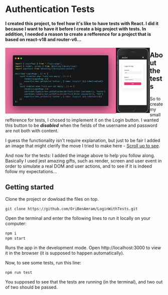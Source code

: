 ﻿
# Authentication Tests

<h4> I created this project, to feel how it's like to have tests with React. I did it because I want to have it before I create a big project with tests. In addition, I needed a reason to create a refference for a project that is based on react-v18 and router-v6...</h4>

<img src="src/assets/imgs/carbon2.png" width="70%" style="float: left"/><img src="src/assets/imgs/login-mobile.jpg" width="21.5%" style="float:left"/>

## About the tests
So to create my small refference for tests, I chosed to implement it on the Login button.
I wanted this button to be ***disabled*** when the fields of the username and password are not both with content.

I guess the functionality isn't require explanation, but just to be fair I added an image that might clerify the move I tried to make here - [Scroll up to see](#authentication-tests).

And now for the tests:
I added the image above to help you follow along.
Basically I used jest amazing gifts, such as render, screen and user event in order to simulate a real DOM and user actions, and to see if it is indeed follow my expectations...



## Getting started
Clone the project or dowload the files on top.
```
git clone https://github.com/OriBenAmram/LoginWithTests.git
```
Open the terminal and enter the following lines to run it locally on your computer:
```
npm i
npm start
```
Runs the app in the development mode. Open http://localhost:3000 to view it in the browser (it is supposed to happen automatically).

Now, to see some tests, run this line:
```
npm run test
```
You supposed to see that the tests are running (in the terminal), and two out of two should be passed. 
